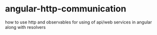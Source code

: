 # angular-http-communication
how to use http and observables for using of  api/web services in angular
along with resolvers
